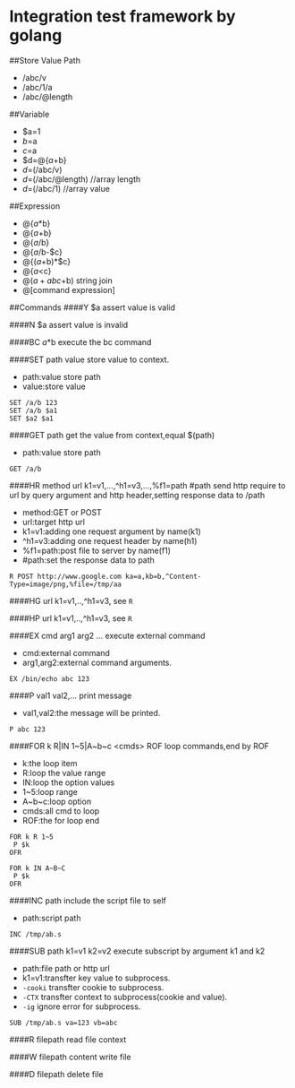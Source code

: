 Integration test framework by golang
=========

##Store Value Path
* /abc/v
* /abc/1/a
* /abc/@length

##Variable
* $a=1
* $b=$a
* $c=$a
* $d=@{$a+$b}
* $d=$(/abc/v)
* $d=$(/abc/@length) //array length
* $d=$(/abc/1) 		 //array value

##Expression
* @{$a*$b}
* @{$a+$b}
* @{$a/$b}
* @{$a/$b-$c}
* @{($a+$b)*$c}
* @{$a<$c}
* @($a+abc+$b) string join
* @[command expression]

##Commands
####Y $a 
assert value is valid

####N $a 
assert value is invalid

####BC $a*$b
execute the bc command

####SET path value
store value to context.

* path:value store path
* value:store value

```
SET /a/b 123
SET /a/b $a1
SET $a2 $a1
```
####GET path
get the value from context,equal $(path)

* path:value store path

```
GET /a/b
```

####HR method url k1=v1,...,^h1=v3,...,%f1=path #path
send http require to url by query argument and http header,setting response data to /path

* method:GET or POST
* url:target http url
* k1=v1:adding one request argument by name(k1)
* ^h1=v3:adding one request header by name(h1)
* %f1=path:post file to server by name(f1)
* \#path:set the response data to path

```
R POST http://www.google.com ka=a,kb=b,^Content-Type=image/png,%file=/tmp/aa
```

####HG url k1=v1,..,^h1=v3,
see ```R```

####HP url k1=v1,..,^h1=v3,
see ```R```

####EX cmd arg1 arg2 ...
execute external command

* cmd:external command
* arg1,arg2:external command arguments.

```
EX /bin/echo abc 123
```

####P val1 val2,...
print message

* val1,val2:the message will be printed.

```
P abc 123
```

####FOR k R|IN 1~5|A~b~c \<cmds\> ROF 
loop commands,end by ROF

* k:the loop item
* R:loop the value range
* IN:loop the option values
* 1~5:loop range
* A~b~c:loop option
* cmds:all cmd to loop
* ROF:the for loop end

```
FOR k R 1~5
 P $k
OFR

FOR k IN A~B~C
 P $k
OFR
```

####INC path
include the script file to self

* path:script path

```
INC /tmp/ab.s
```

####SUB path k1=v1 k2=v2
execute subscript by argument k1 and k2

* path:file path or http url
* k1=v1:transfter key value to subprocess.
* `-cooki` transfter cookie to subprocess.
* `-CTX` transfter context to subprocess(cookie and value).
* `-ig` ignore error for subprocess.

```
SUB /tmp/ab.s va=123 vb=abc
```

####R filepath
read file context

####W filepath content
write file

####D filepath
delete file